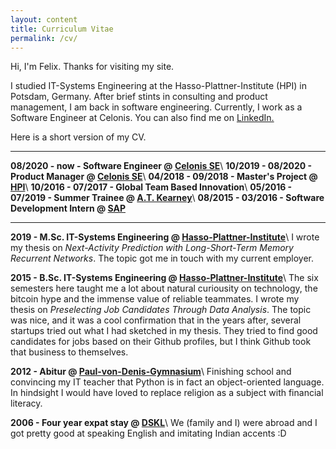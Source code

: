 ```yaml
---
layout: content
title: Curriculum Vitae
permalink: /cv/
---
```

Hi, I'm Felix. Thanks for visiting my site.

I studied IT-Systems Engineering at the Hasso-Plattner-Institute (HPI) in Potsdam, Germany.
After brief stints in consulting and product management, I am back in software engineering.
Currently, I work as a Software Engineer at Celonis.
You can also find me on <a href="https://www.linkedin.com/fe-lix-62" data-network="LinkedIn" data-proofer-ignore>LinkedIn.</a>

Here is a short version of my CV.

----

**08/2020 - now - Software Engineer @ [Celonis SE](https://celonis.com)**\\
**10/2019 - 08/2020 - Product Manager @ [Celonis SE](https://celonis.com)**\\
**04/2018 - 09/2018 - Master's Project @ [HPI](https://hpi.de)**\\
**10/2016 - 07/2017 - Global Team Based Innovation**\\
**05/2016 - 07/2019 - Summer Trainee @ [A.T. Kearney](https://kearney.com)**\\
**08/2015 - 03/2016 - Software Development Intern @ [SAP](https://sap.com)**

----

**2019 - M.Sc. IT-Systems Engineering @ [Hasso-Plattner-Institute](https://hpi.de)**\\
I wrote my thesis on *Next-Activity Prediction with Long-Short-Term Memory Recurrent Networks*.
The topic got me in touch with my current employer.

**2015 - B.Sc. IT-Systems Engineering @ [Hasso-Plattner-Institute](https://hpi.de)**\\
The six semesters here taught me a lot about natural curiousity on technology,
the bitcoin hype and the immense value of reliable teammates.
I wrote my thesis on *Preselecting Job Candidates Through Data Analysis*.
The topic was nice, and it was a cool confirmation that in the years after, several startups tried out what I had sketched in my thesis.
They tried to find good candidates for jobs based on their Github profiles, but I think Github took that business to themselves.

**2012 - Abitur @ [Paul-von-Denis-Gymnasium](https://gym-schiff.de)**\\
Finishing school and convincing my IT teacher that Python is in fact an object-oriented language.
In hindsight I would have loved to replace religion as a subject with financial literacy.

**2006 - Four year expat stay @ [DSKL](https://dskl.edu.my)**\\
We (family and I) were abroad and I got pretty good at speaking English and imitating Indian accents :D
